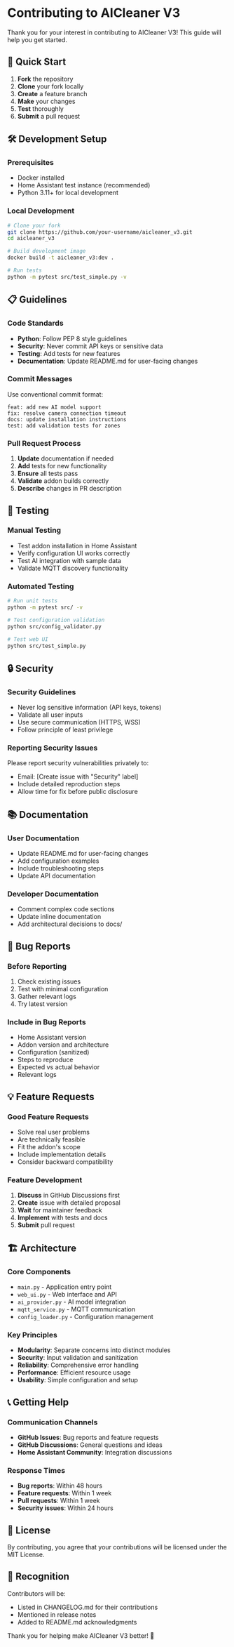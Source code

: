 # Contributing to AICleaner V3

Thank you for your interest in contributing to AICleaner V3! This guide will help you get started.

## 🚀 Quick Start

1. **Fork** the repository
2. **Clone** your fork locally
3. **Create** a feature branch
4. **Make** your changes
5. **Test** thoroughly
6. **Submit** a pull request

## 🛠️ Development Setup

### Prerequisites
- Docker installed
- Home Assistant test instance (recommended)
- Python 3.11+ for local development

### Local Development
```bash
# Clone your fork
git clone https://github.com/your-username/aicleaner_v3.git
cd aicleaner_v3

# Build development image
docker build -t aicleaner_v3:dev .

# Run tests
python -m pytest src/test_simple.py -v
```

## 📋 Guidelines

### Code Standards
- **Python**: Follow PEP 8 style guidelines
- **Security**: Never commit API keys or sensitive data
- **Testing**: Add tests for new features
- **Documentation**: Update README.md for user-facing changes

### Commit Messages
Use conventional commit format:
```
feat: add new AI model support
fix: resolve camera connection timeout
docs: update installation instructions
test: add validation tests for zones
```

### Pull Request Process
1. **Update** documentation if needed
2. **Add** tests for new functionality
3. **Ensure** all tests pass
4. **Validate** addon builds correctly
5. **Describe** changes in PR description

## 🧪 Testing

### Manual Testing
- Test addon installation in Home Assistant
- Verify configuration UI works correctly
- Test AI integration with sample data
- Validate MQTT discovery functionality

### Automated Testing
```bash
# Run unit tests
python -m pytest src/ -v

# Test configuration validation
python src/config_validator.py

# Test web UI
python src/test_simple.py
```

## 🔒 Security

### Security Guidelines
- Never log sensitive information (API keys, tokens)
- Validate all user inputs
- Use secure communication (HTTPS, WSS)
- Follow principle of least privilege

### Reporting Security Issues
Please report security vulnerabilities privately to:
- Email: [Create issue with "Security" label]
- Include detailed reproduction steps
- Allow time for fix before public disclosure

## 📚 Documentation

### User Documentation
- Update README.md for user-facing changes
- Add configuration examples
- Include troubleshooting steps
- Update API documentation

### Developer Documentation
- Comment complex code sections
- Update inline documentation
- Add architectural decisions to docs/

## 🐛 Bug Reports

### Before Reporting
1. Check existing issues
2. Test with minimal configuration
3. Gather relevant logs
4. Try latest version

### Include in Bug Reports
- Home Assistant version
- Addon version and architecture
- Configuration (sanitized)
- Steps to reproduce
- Expected vs actual behavior
- Relevant logs

## 💡 Feature Requests

### Good Feature Requests
- Solve real user problems
- Are technically feasible
- Fit the addon's scope
- Include implementation details
- Consider backward compatibility

### Feature Development
1. **Discuss** in GitHub Discussions first
2. **Create** issue with detailed proposal
3. **Wait** for maintainer feedback
4. **Implement** with tests and docs
5. **Submit** pull request

## 🏗️ Architecture

### Core Components
- `main.py` - Application entry point
- `web_ui.py` - Web interface and API
- `ai_provider.py` - AI model integration
- `mqtt_service.py` - MQTT communication
- `config_loader.py` - Configuration management

### Key Principles
- **Modularity**: Separate concerns into distinct modules
- **Security**: Input validation and sanitization
- **Reliability**: Comprehensive error handling
- **Performance**: Efficient resource usage
- **Usability**: Simple configuration and setup

## 📞 Getting Help

### Communication Channels
- **GitHub Issues**: Bug reports and feature requests
- **GitHub Discussions**: General questions and ideas
- **Home Assistant Community**: Integration discussions

### Response Times
- **Bug reports**: Within 48 hours
- **Feature requests**: Within 1 week
- **Pull requests**: Within 1 week
- **Security issues**: Within 24 hours

## 📄 License

By contributing, you agree that your contributions will be licensed under the MIT License.

## 🙏 Recognition

Contributors will be:
- Listed in CHANGELOG.md for their contributions
- Mentioned in release notes
- Added to README.md acknowledgments

Thank you for helping make AICleaner V3 better! 🤖